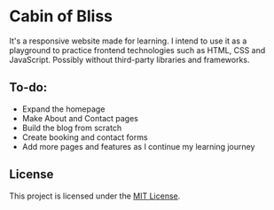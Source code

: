 # Cabin of Bliss

It's a responsive website made for learning. I intend to use it as a playground to practice frontend technologies such as HTML, CSS and JavaScript. Possibly without third-party libraries and frameworks.

## To-do:

- Expand the homepage 
- Make About and Contact pages
- Build the blog from scratch
- Create booking and contact forms
- Add more pages and features as I continue my learning journey

## License
This project is licensed under the [MIT License](https://github.com/nslcoder/cabinofbliss/blob/main/LICENSE.md).
